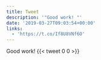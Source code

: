 ```yaml
---
title: Tweet
description: '"Good work! "'
date: '2019-03-27T09:03:54+00:00'
links:
  - 'https://t.co/If8U8VNf6O'
---
```

Good work! 
      {{< tweet 0 0 >}}
    
